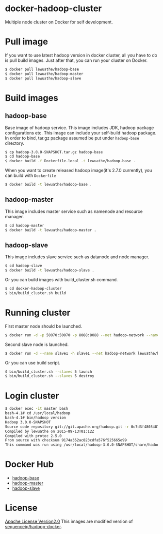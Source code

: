# docker-hadoop-cluster

Multiple node cluster on Docker for self development.

# Pull image
If you want to use latest hadoop version in docker cluster, all you have to do is pull build images.
Just after that, you can run your cluster on Docker. 

```bash
$ docker pull lewuathe/hadoop-base
$ docker pull lewuathe/hadoop-master
$ docker pull lewuathe/hadoop-slave
```

# Build images

## hadoop-base

Base image of hadoop service. This image includes JDK, hadoop package configurations etc. This image can include your self-build hadoop package.
In order to bind, tar.gz package assumed be put under `hadoop-base` directory. 

```bash
$ cp hadoop-3.0.0-SNAPSHOT.tar.gz hadoop-base
$ cd hadoop-base
$ docker build -f Dockerfile-local -t lewuathe/hadoop-base .
```

When you want to create released hadoop image(it's 2.7.0 currently), you can build with `Dockerfile`

```bash
$ docker build -t lewuathe/hadoop-base .
```

## hadoop-master

This image includes master service such as namenode and resource manager.

```bash
$ cd hadoop-master
$ docker build -t lewuathe/hadoop-master .
```

## hadoop-slave

This image includes slave service such as datanode and node manager.

```bash
$ cd hadoop-slave
$ docker build -t lewuathe/hadoop-slave .
```

Or you can build images with build_cluster.sh command.

```bash
$ cd docker-hadoop-cluster
$ bin/build_cluster.sh build
```

# Running cluster

First master node should be launched.

```bash
$ docker run -d -p 50070:50070 -p 8088:8088 --net hadoop-network --name master -h master lewuathe/hadoop-master
```

Second slave node is launched.

```bash
$ docker run -d --name slave1 -h slave1 --net hadoop-network lewuathe/hadoop-slave
```

Or you can use build script.

```bash
$ bin/build_cluster.sh --slaves 5 launch
$ bin/build_cluster.sh --slaves 5 destroy
```

# Login cluster

```bash
$ docker exec -it master bash
bash-4.1# cd /usr/local/hadoop
bash-4.1# bin/hadoop version
Hadoop 3.0.0-SNAPSHOT
Source code repository git://git.apache.org/hadoop.git -r 0c7d3f480548745e9e9ccad1d318371c020c3003
Compiled by lewuathe on 2015-09-13T01:12Z
Compiled with protoc 2.5.0
From source with checksum 9174a352ac823cdfa576f525665e99
This command was run using /usr/local/hadoop-3.0.0-SNAPSHOT/share/hadoop/common/hadoop-common-3.0.0-SNAPSHOT.jar
```

# Docker Hub

* [hadoop-base](https://hub.docker.com/r/lewuathe/hadoop-base/)
* [hadoop-master](https://hub.docker.com/r/lewuathe/hadoop-master/)
* [hadoop-slave](https://hub.docker.com/r/lewuathe/hadoop-slave/)

# License

[Apache License Version2.0](http://www.apache.org/licenses/LICENSE-2.0)
This images are modified version of [sequenceiq/hadoop-docker](https://github.com/sequenceiq/hadoop-docker).
